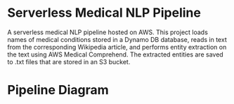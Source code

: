 # Serverless Medical NLP Pipeline
A serverless medical NLP pipeline hosted on AWS. This project loads names of medical conditions stored in a Dynamo DB database, reads in text from the corresponding Wikipedia article, and performs entity extraction on the text using AWS Medical Comprehend. The extracted entities are saved to .txt files that are stored in an S3 bucket. 
# Pipeline Diagram
